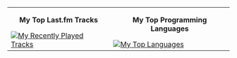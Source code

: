 <table>
  <tr>
    <td valign="top">
      <p align="center"><strong>My Top Last.fm Tracks</strong></p>
      <a href="https://www.last.fm/user/bajwah">
        <img src="https://lastfm-recently-played.vercel.app/api?user=bajwah&count=10" alt="My Recently Played Tracks"/>
      </a>
    </td>
    <td valign="top">
      <p align="center"><strong>My Top Programming Languages</strong></p>
      <a href="https://github.com/harshsbajwa">
        <img src="https://github-readme-stats.vercel.app/api/top-langs/?username=harshsbajwa&langs_count=15" alt="My Top Languages"/>
      </a>
    </td>
  </tr>
</table>
